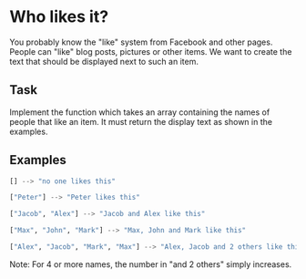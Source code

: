 # Who likes it?

You probably know the "like" system from Facebook and other pages. People can "like" blog posts, pictures or other items. We want to create the text that should be displayed next to such an item.

## Task

Implement the function which takes an array containing the names of people that like an item. It must return the display text as shown in the examples.

## Examples

```py
[] --> "no one likes this"

["Peter"] --> "Peter likes this"

["Jacob", "Alex"] --> "Jacob and Alex like this"

["Max", "John", "Mark"] --> "Max, John and Mark like this"

["Alex", "Jacob", "Mark", "Max"] --> "Alex, Jacob and 2 others like this"
```

Note: For 4 or more names, the number in "and 2 others" simply increases.
